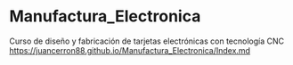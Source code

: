 # Manufactura_Electronica
Curso de diseño y fabricación de tarjetas electrónicas con tecnología CNC
https://juancerron88.github.io/Manufactura_Electronica/Index.md
